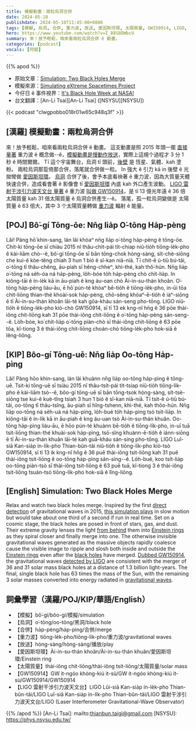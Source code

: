 ```yaml
---
title: 模擬動畫：兩粒烏洞合併
date: 2024-05-10
publishdate: 2024-05-10T11:45:00+0800
tags: [模擬, 烏洞, 合併, 重力波, 放送, 愛因斯坦環, 太陽質量, GW150914, LIGO, 雷射干涉引力波天文台]
hero: https://www.youtube.com/watch?v=I_88S8DWbcU
summary: 來！放予輕鬆，咱來看兩粒烏洞合併 ê 動畫。
categories: [podcast]
vocals: [阿錕]
---
```


{{% apod %}}

- 原始文章：[Simulation: Two Black Holes Merge](https://apod.nasa.gov/apod/ap240510.html)
- 模擬來源：[Simulating eXtreme Spacetimes Project](http://www.black-holes.org/)
- 今仔日 ê 事件視界：[It's Black Hole Week at NASA!](https://science.nasa.gov/universe/black-hole-week/)
- 台文翻譯：[An-Li Tsai][An-Li Tsai] ([NSYSU][NSYSU])

{{< podcast "clwgpobbo018r01w65c948q3f" >}}

## [漢羅] 模擬動畫：兩粒烏洞合併
來！放予輕鬆，咱來看兩粒烏洞合併 ê 動畫。
這支動畫是照 2015 年頭一擺 [直接量著][direct detection] 重力波 ê 概念做--ê，[模擬動畫是慢動作放送][this simulation plays]，實際上這規个過程才 3 分 1 秒 ê 時間爾爾。
Tī 這个宇宙舞台，烏洞 tī 頭前，[後壁][from behind] 是 恆星、氣體、kah 塗粉。
兩粒烏洞那踅倚那合併，落尾就合併做一粒。
In 強大 ê 引力 kā in 後壁 ê 光 拗彎做 [愛因斯坦環][Einstein rings 1]。
[烏洞][black holes] 合併了後，會予本底看袂著 ê 重力波，因為大質量天體 快速合併，造成看會著 ê 影像會 tī [愛因斯坦環][Einstein rings 2] 內底 kah 外口產生波動。
[LIGO 雷射干涉引力波天文台 量著][detected by LIGO] ê 重力波 [叫做 GW150914][Dubbed GW150914]，是 tī 13 億光年遠 ê 36 倍 太陽質量 kah 31 倍太陽質量 ê 烏洞合併產生--ê。
落尾，孤一粒烏洞變做是 太陽質量 ê 63 倍大，其中 3 个太陽質量轉做 [重力波][gravitational waves] 輻射 ê 能量。

## [POJ] Bô͘-gí Tōng-ōe: Nn̄g lia̍p O͘-tōng Ha̍p-pèng
Lâi! Pàng hō͘ khin-sang, lán lâi khòaⁿ nn̄g lia̍p o͘-tōng ha̍p-pèng ê tōng-ōe.
Chit-ki tōng-ōe sī chiàu 2015 nî thâu-chi̍t-pái ti̍t-chiap niû-tio̍h tiōng-le̍k-pho ê kài-liām chò--ê, bô͘-gí tōng-ōe sī bān tōng-chok hòng-sàng, si̍t-chè-siōng che kui-ê kòe-têng chiah 3 hun 1 bió ê sî-kan niā-niā.
Tī chit-ê ú-tiū bú-tâi, o͘-tōng tī thâu-chêng, āu-piah sī hêng-chheⁿ, khì-thé, kah thô͘-hún.
Nn̄g lia̍p o͘-tōng ná se̍h-óa ná ha̍p-pèng, lo̍h-bóe to̍h ha̍p-pèng chò chi̍t-lia̍p.
In kiông-tāi ê ín-le̍k kā in āu-piah ê kng áu-oan chò Ài-in-su-thán khoân.
O͘-tōng ha̍p-pèng liáu-āu, ē hō͘ pún-té khòaⁿ bē-tio̍h ê tiōng-le̍k-pho, in-ūi tōa chit-liōng thian-thé khoài-sok ha̍p-pèng, chō-sêng khòaⁿ-ē-tio̍h ê iáⁿ-siōng ē tī Ài-in-su-thán khoân lāi-té kah gōa-kháu sán-seng pho-tōng.
LIGO niû-tio̍h ê tiōng-le̍k-pho kiò-chò GW150914, sī tī 13 ek kng-nî hn̄g ê 36 pōe thài-iông chit-liōng kah 31 pōe thài-iông chit-liōng ê o͘-tōng ha̍p-pèng sán-seng--ê.
Lo̍h-bóe, ko͘ chi̍t-lia̍p o͘-tōng piàn-chò sī thài-iông chit-liōng ê 63 pōe tōa, kî-tiong 3 ê thài-iông chit-liōng choán-chò tiōng-le̍k-pho hok-siā ê lêng-liōng.

## [KIP] Bôo-gí Tōng-uē: Nn̄g lia̍p Oo-tōng Ha̍p-pìng
Lâi! Pàng hōo khin-sang, lán lâi khuànn nn̄g lia̍p oo-tōng ha̍p-pìng ê tōng-uē.
Tsit-ki tōng-uē sī tsiàu 2015 nî thâu-tsi̍t-pái ti̍t-tsiap niû-tio̍h tiōng-li̍k-pho ê kài-liām tsò--ê, bôo-gí tōng-uē sī bān tōng-tsok hòng-sàng, si̍t-tsè-siōng tse kui-ê kuè-tîng tsiah 3 hun 1 bió ê sî-kan niā-niā.
Tī tsit-ê ú-tiū bú-tâi, oo-tōng tī thâu-tsîng, āu-piah sī hîng-tshenn, khì-thé, kah thôo-hún.
Nn̄g lia̍p oo-tōng ná se̍h-uá ná ha̍p-pìng, lo̍h-bué to̍h ha̍p-pìng tsò tsi̍t-lia̍p.
In kiông-tāi ê ín-li̍k kā in āu-piah ê kng áu-uan tsò Ài-in-su-thán khuân.
Oo-tōng ha̍p-pìng liáu-āu, ē hōo pún-té khuànn bē-tio̍h ê tiōng-li̍k-pho, in-uī tuā tsit-liōng thian-thé khuài-sok ha̍p-pìng, tsō-sîng khuànn-ē-tio̍h ê iánn-siōng ē tī Ài-in-su-thán khuân lāi-té kah guā-kháu sán-sing pho-tōng.
LIGO Luî-siā Kan-sia̍p ín-li̍k-pho Thian-bûn-tâi niû-tio̍h ê tiōng-li̍k-pho kiò-tsò GW150914, sī tī 13 ik kng-nî hn̄g ê 36 puē thài-iông tsit-liōng kah 31 puē thài-iông tsit-liōng ê oo-tōng ha̍p-pìng sán-sing--ê.
Lo̍h-bué, koo tsi̍t-lia̍p oo-tōng piàn-tsò sī thài-iông tsit-liōng ê 63 puē tuā, kî-tiong 3 ê thài-iông tsit-liōng tsuán-tsò tiōng-li̍k-pho hok-siā ê lîng-liōng.

## [English] Simulation: Two Black Holes Merge
Relax and watch two black holes merge.
Inspired by the first [direct detection][direct detection] of gravitational waves in 2015, [this simulation plays][this simulation plays] in slow motion but would take about one third of a second if run in real time.
Set on a cosmic stage, the black holes are posed in front of stars, gas, and dust.
Their extreme gravity lenses the light [from behind][from behind] them into [Einstein rings][Einstein rings 1] as they spiral closer and finally merge into one.
The otherwise invisible gravitational waves generated as the massive objects rapidly coalesce cause the visible image to ripple and slosh both inside and outside the [Einstein rings][Einstein rings 2] even after the [black holes][black holes] have merged.
[Dubbed GW150914][Dubbed GW150914], the gravitational waves [detected by LIGO][detected by LIGO] are consistent with the merger of 36 and 31 solar mass black holes at a distance of 1.3 billion light-years.
The final, single black hole has 63 times the mass of the Sun, with the remaining 3 solar masses converted into energy radiated in [gravitational waves][gravitational waves].

## 詞彙學習（漢羅/POJ/KIP/華語/English）
- 【模擬】bô͘-gí/bôo-gí/模擬/simulation
- 【烏洞】o͘-tōng/oo-tōng/黑洞/black hole
- 【合併】ha̍p-pèng/ha̍p-pìng/合併/merge
- 【重力波】tiōng-le̍k-pho/tiōng-li̍k-pho/重力波/gravitational waves
- 【放送】hòng-sàng/hòng-sàng/播放/play
- 【愛因斯坦環】Ài-in-su-thán khoân/Ài-in-su-thán khuân/愛因斯坦環/Einstein ring
- 【太陽質量】thài-iông chit-liōng/thài-iông tsit-liōng/太陽質量/solar mass
- 【GW150914】GW it-ngóo khòng-kiú it-sù/GW it-ngóo khòng-kiú it-sù/GW150914/GW150914
- 【LIGO 雷射干涉引力波天文台】LIGO Lûi-siā Kan-sia̍p ín-le̍k-pho Thian-bûn-tâi/LIGO Luî-siā Kan-sia̍p ín-li̍k-pho Thian-bûn-tâi/LIGO 雷射干涉引力波天文台/LIGO (Laser Interferometer Gravitational-Wave Observator)

{{% /apod %}}
[An-Li Tsai]: mailto:thianbun.taigi@gmail.com
[NSYSU]: https://phys.nsysu.edu.tw/

[copyright]: https://apod.nasa.gov/apod/fap/lib/about_apod.html#srapply
[License3]: https://creativecommons.org/licenses/by/3.0/
[License2]:https://creativecommons.org/licenses/by-nc-nd/2.0/

[direct detection]:https://www.ligo.caltech.edu/news/ligo20160211
[this simulation plays]:https://www.ligo.caltech.edu/video/ligo20160211v3
[from behind]:https://apod.nasa.gov/apod/ap141026.html
[Einstein rings 1]:https://apod.nasa.gov/apod/ap080728.html
[Einstein rings 2]:https://en.wikipedia.org/wiki/Einstein_ring
[black holes]:https://www.black-holes.org/the-science-numerical-relativity/numerical-relativity/gravitational-lensing
[Dubbed GW150914]:http://journals.aps.org/prl/abstract/10.1103/PhysRevLett.116.061102
[detected by LIGO]:https://en.wikipedia.org/wiki/List_of_gravitational_wave_observations
[gravitational waves]:https://www.ligo.caltech.edu/page/gravitational-waves
